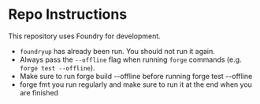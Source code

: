 # Repo Instructions

This repository uses Foundry for development.

- `foundryup` has already been run. You should not run it again.
- Always pass the `--offline` flag when running `forge` commands (e.g. `forge test --offline`).
- Make sure to run forge build --offline before running forge test --offline
- forge fmt you run regularly and make sure to run it at the end when you are finished
